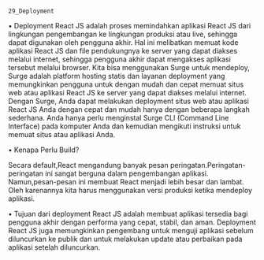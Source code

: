                                                                       29_Deployment

•	Deployment React JS adalah proses memindahkan aplikasi React JS dari lingkungan pengembangan ke lingkungan produksi atau live, sehingga dapat digunakan oleh pengguna akhir. Hal ini melibatkan memuat kode aplikasi React JS dan file pendukungnya ke server yang dapat diakses melalui internet, sehingga pengguna akhir dapat mengakses aplikasi tersebut melalui browser.
Kita bisa menggunakan Surge untuk mendeploy, Surge adalah platform hosting statis dan layanan deployment yang memungkinkan pengguna untuk dengan mudah dan cepat memuat situs web atau aplikasi React JS ke server yang dapat diakses melalui internet. Dengan Surge, Anda dapat melakukan deployment situs web atau aplikasi React JS Anda dengan cepat dan mudah hanya dengan beberapa langkah sederhana. Anda hanya perlu menginstal Surge CLI (Command Line Interface) pada komputer Anda dan kemudian mengikuti instruksi untuk memuat situs atau aplikasi Anda.

•	Kenapa Perlu Build?

Secara default,React mengandung banyak pesan peringatan.Peringatan-peringatan ini sangat berguna dalam pengembangan aplikasi. Namun,pesan-pesan ini membuat React menjadi lebih besar dan lambat. Oleh karenannya kita harus menggunakan versi produksi ketika mendeploy aplikasi. 

•	Tujuan dari deployment React JS adalah membuat aplikasi tersedia bagi pengguna akhir dengan performa yang cepat, stabil, dan aman. Deployment React JS juga memungkinkan pengembang untuk menguji aplikasi sebelum diluncurkan ke publik dan untuk melakukan update atau perbaikan pada aplikasi setelah diluncurkan.
